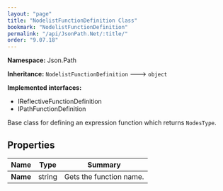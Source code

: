 ```yaml
---
layout: "page"
title: "NodelistFunctionDefinition Class"
bookmark: "NodelistFunctionDefinition"
permalink: "/api/JsonPath.Net/:title/"
order: "9.07.18"
---
```

**Namespace:** Json.Path

**Inheritance:**
`NodelistFunctionDefinition`
 🡒 
`object`

**Implemented interfaces:**

- IReflectiveFunctionDefinition
- IPathFunctionDefinition

Base class for defining an expression function which returns `NodesType`.

## Properties

| Name | Type | Summary |
|---|---|---|
| **Name** | string | Gets the function name. |

